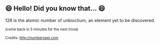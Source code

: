 ## :smile: Hello! Did you know that... :smile:
128 is the atomic number of unbioctium, an element yet to be discovered.

<sup>(come back in 5 minutes for the next trivia)</sup>


<sup>Credits: http://numbersapi.com</sup>
